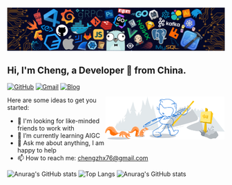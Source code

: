 ![](https://github.com/chengzhx76/chengzhx76/blob/main/image/header_.png)
## Hi, I'm Cheng, a Developer 🚀 from China.

[![GitHub](https://img.shields.io/static/v1?style=for-the-badge&message=GitHub&color=181717&logo=GitHub&logoColor=FFFFFF&label=)](https://github.com/chengzhx76)
[![Gmail](https://img.shields.io/static/v1?style=for-the-badge&message=Gmail&color=EA4335&logo=Gmail&logoColor=FFFFFF&label=)](mailto:chengzhx76@gmail.com)
[![Blog](https://img.shields.io/static/v1?style=for-the-badge&message=Blog&color=FF4088&logo=Hugo&logoColor=FFFFFF&label=)](https://chengzhx76.cn/)

<img width="55%" align="right" alt="Github" src="https://github.com/chengzhx76/chengzhx76/blob/main/image/git-header.svg" />

Here are some ideas to get you started:

- 🔭 I'm looking for like-minded friends to work with
- 🌱 I’m currently learning AIGC
- 💬 Ask me about anything, I am happy to help
- 📫 How to reach me: chengzhx76@gmail.com

![Anurag's GitHub stats](https://github-readme-stats.vercel.app/api?username=chengzhx76&hide=contribs&show_icons=true)
![Top Langs](https://github-readme-stats.vercel.app/api/top-langs/?username=chengzhx76&layout=compact)
![Anurag's GitHub stats](https://github-readme-stats.vercel.app/api?username=anuraghazra&bg_color=30,e96443,904e95&title_color=fff&text_color=fff)
